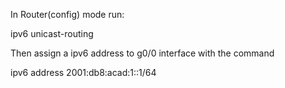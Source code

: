 In Router(config) mode run:


ipv6 unicast-routing

Then assign a ipv6 address to g0/0 interface with the command

ipv6 address 2001:db8:acad:1::1/64
